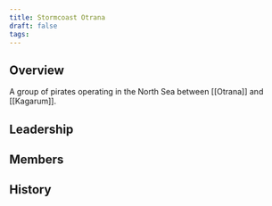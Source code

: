 ```yaml
---
title: Stormcoast Otrana
draft: false
tags:
---
```

## Overview
A group of pirates operating in the North Sea between [[Otrana]] and [[Kagarum]].
## Leadership

## Members

## History  
